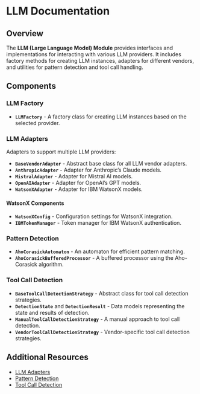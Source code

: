 # LLM Documentation

## Overview

The **LLM (Large Language Model) Module** provides interfaces and implementations for interacting with various LLM providers. It includes factory methods for creating LLM instances, adapters for different vendors, and utilities for pattern detection and tool call handling.

## Components

### LLM Factory
- **`LLMFactory`** - A factory class for creating LLM instances based on the selected provider.

### LLM Adapters
Adapters to support multiple LLM providers:
- **`BaseVendorAdapter`** - Abstract base class for all LLM vendor adapters.
- **`AnthropicAdapter`** - Adapter for Anthropic’s Claude models.
- **`MistralAdapter`** - Adapter for Mistral AI models.
- **`OpenAIAdapter`** - Adapter for OpenAI’s GPT models.
- **`WatsonXAdapter`** - Adapter for IBM WatsonX models.

#### WatsonX Components
- **`WatsonXConfig`** - Configuration settings for WatsonX integration.
- **`IBMTokenManager`** - Token manager for IBM WatsonX authentication.

### Pattern Detection
- **`AhoCorasickAutomaton`** - An automaton for efficient pattern matching.
- **`AhoCorasickBufferedProcessor`** - A buffered processor using the Aho-Corasick algorithm.

### Tool Call Detection
- **`BaseToolCallDetectionStrategy`** - Abstract class for tool call detection strategies.
- **`DetectionState`** and **`DetectionResult`** - Data models representing the state and results of detection.
- **`ManualToolCallDetectionStrategy`** - A manual approach to tool call detection.
- **`VendorToolCallDetectionStrategy`** - Vendor-specific tool call detection strategies.

## Additional Resources
- [LLM Adapters](adapters/index.md)
- [Pattern Detection](pattern_detection/index.md)
- [Tool Call Detection](tool_detection/index.md)
